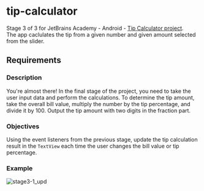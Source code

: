# tip-calculator
Stage 3 of 3 for JetBrains Academy - Android - [Tip Calculator project](https://hyperskill.org/projects/158/stages/825/implement).       
The app caclulates the tip from a given number and given amount selected from the slider.
## Requirements
### Description
You're almost there! In the final stage of the project, you need to take the user input data and perform the calculations. To determine the tip amount, take the overall bill value, multiply the number by the tip percentage, and divide it by 100. Output the tip amount with two digits in the fraction part.
### Objectives
Using the event listeners from the previous stage, update the tip calculation result in the `TextView` each time the user changes the bill value or tip percentage.
### Example
![stage3-1_upd](https://user-images.githubusercontent.com/64429863/125490174-5831a51c-8b8b-4200-a0b7-b75016de8e9c.gif)
